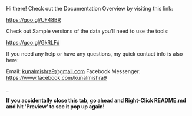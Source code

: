 Hi there! Check out the Documentation Overview by visiting this link: 

https://goo.gl/UF48BR

Check out Sample versions of the data you'll need to use the tools:

https://goo.gl/GkRLFd

If you need any help or have any questions, my quick contact info is also here:

Email: kunalmishra9@gmail.com
Facebook Messenger: https://www.facebook.com/kunalmishra9

_

**If you accidentally close this tab, go ahead and Right-Click README.md and hit 'Preview' to see it pop up again!**
